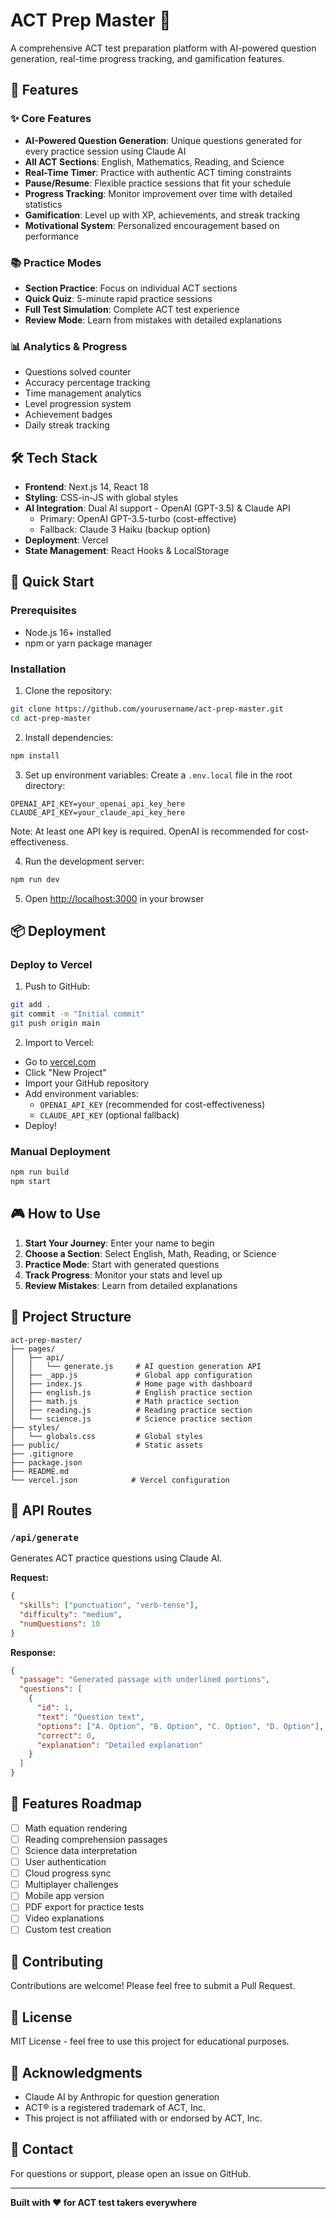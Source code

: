 # ACT Prep Master 🎯

A comprehensive ACT test preparation platform with AI-powered question generation, real-time progress tracking, and gamification features.

## 🚀 Features

### ✨ Core Features
- **AI-Powered Question Generation**: Unique questions generated for every practice session using Claude AI
- **All ACT Sections**: English, Mathematics, Reading, and Science
- **Real-Time Timer**: Practice with authentic ACT timing constraints
- **Pause/Resume**: Flexible practice sessions that fit your schedule
- **Progress Tracking**: Monitor improvement over time with detailed statistics
- **Gamification**: Level up with XP, achievements, and streak tracking
- **Motivational System**: Personalized encouragement based on performance

### 📚 Practice Modes
- **Section Practice**: Focus on individual ACT sections
- **Quick Quiz**: 5-minute rapid practice sessions
- **Full Test Simulation**: Complete ACT test experience
- **Review Mode**: Learn from mistakes with detailed explanations

### 📊 Analytics & Progress
- Questions solved counter
- Accuracy percentage tracking
- Time management analytics
- Level progression system
- Achievement badges
- Daily streak tracking

## 🛠️ Tech Stack

- **Frontend**: Next.js 14, React 18
- **Styling**: CSS-in-JS with global styles
- **AI Integration**: Dual AI support - OpenAI (GPT-3.5) & Claude API
  - Primary: OpenAI GPT-3.5-turbo (cost-effective)
  - Fallback: Claude 3 Haiku (backup option)
- **Deployment**: Vercel
- **State Management**: React Hooks & LocalStorage

## 🚀 Quick Start

### Prerequisites
- Node.js 16+ installed
- npm or yarn package manager

### Installation

1. Clone the repository:
```bash
git clone https://github.com/yourusername/act-prep-master.git
cd act-prep-master
```

2. Install dependencies:
```bash
npm install
```

3. Set up environment variables:
Create a `.env.local` file in the root directory:
```env
OPENAI_API_KEY=your_openai_api_key_here
CLAUDE_API_KEY=your_claude_api_key_here
```
Note: At least one API key is required. OpenAI is recommended for cost-effectiveness.

4. Run the development server:
```bash
npm run dev
```

5. Open [http://localhost:3000](http://localhost:3000) in your browser

## 📦 Deployment

### Deploy to Vercel

1. Push to GitHub:
```bash
git add .
git commit -m "Initial commit"
git push origin main
```

2. Import to Vercel:
- Go to [vercel.com](https://vercel.com)
- Click "New Project"
- Import your GitHub repository
- Add environment variables:
  - `OPENAI_API_KEY` (recommended for cost-effectiveness)
  - `CLAUDE_API_KEY` (optional fallback)
- Deploy!

### Manual Deployment

```bash
npm run build
npm start
```

## 🎮 How to Use

1. **Start Your Journey**: Enter your name to begin
2. **Choose a Section**: Select English, Math, Reading, or Science
3. **Practice Mode**: Start with generated questions
4. **Track Progress**: Monitor your stats and level up
5. **Review Mistakes**: Learn from detailed explanations

## 📁 Project Structure

```
act-prep-master/
├── pages/
│   ├── api/
│   │   └── generate.js     # AI question generation API
│   ├── _app.js             # Global app configuration
│   ├── index.js            # Home page with dashboard
│   ├── english.js          # English practice section
│   ├── math.js             # Math practice section
│   ├── reading.js          # Reading practice section
│   └── science.js          # Science practice section
├── styles/
│   └── globals.css         # Global styles
├── public/                 # Static assets
├── .gitignore
├── package.json
├── README.md
└── vercel.json            # Vercel configuration
```

## 🔑 API Routes

### `/api/generate`
Generates ACT practice questions using Claude AI.

**Request:**
```json
{
  "skills": ["punctuation", "verb-tense"],
  "difficulty": "medium",
  "numQuestions": 10
}
```

**Response:**
```json
{
  "passage": "Generated passage with underlined portions",
  "questions": [
    {
      "id": 1,
      "text": "Question text",
      "options": ["A. Option", "B. Option", "C. Option", "D. Option"],
      "correct": 0,
      "explanation": "Detailed explanation"
    }
  ]
}
```

## 🎯 Features Roadmap

- [ ] Math equation rendering
- [ ] Reading comprehension passages
- [ ] Science data interpretation
- [ ] User authentication
- [ ] Cloud progress sync
- [ ] Multiplayer challenges
- [ ] Mobile app version
- [ ] PDF export for practice tests
- [ ] Video explanations
- [ ] Custom test creation

## 🤝 Contributing

Contributions are welcome! Please feel free to submit a Pull Request.

## 📄 License

MIT License - feel free to use this project for educational purposes.

## 🙏 Acknowledgments

- Claude AI by Anthropic for question generation
- ACT® is a registered trademark of ACT, Inc.
- This project is not affiliated with or endorsed by ACT, Inc.

## 📧 Contact

For questions or support, please open an issue on GitHub.

---

**Built with ❤️ for ACT test takers everywhere**
